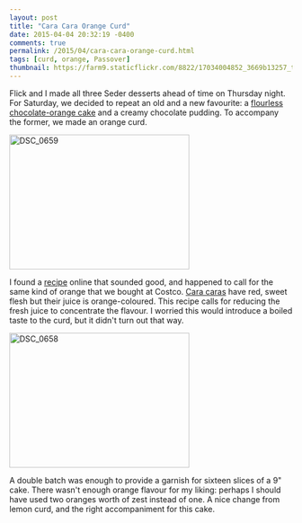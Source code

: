 ```yaml
---
layout: post
title: "Cara Cara Orange Curd"
date: 2015-04-04 20:32:19 -0400
comments: true
permalink: /2015/04/cara-cara-orange-curd.html
tags: [curd, orange, Passover]
thumbnail: https://farm9.staticflickr.com/8822/17034004852_3669b13257_t.jpg
---
```


Flick and I made all three Seder desserts ahead of time on
Thursday night. For Saturday, we decided to repeat
an old and a new favourite: a [flourless chocolate-orange
cake](/2008/04/flourless-chocolate-orange-almond-cake.html) and a creamy
chocolate pudding. To accompany the former, we made an orange curd.

<a href="https://www.flickr.com/photos/gnuf/17034004852" title="DSC_0659
by Eric Fung, on Flickr"><img
src="https://farm9.staticflickr.com/8822/17034004852_3669b13257_n.jpg"
width="320" height="240" alt="DSC_0659"></a>

I found a
[recipe](http://www.thekitchn.com/recipe-cara-cara-orange-curd-106367)
online that sounded good, and happened to call for
the same kind of orange that we bought at Costco. [Cara
caras](https://en.wikipedia.org/wiki/Cara_cara_navel) have red, sweet
flesh but their juice is orange-coloured. This recipe calls for
reducing the fresh juice to concentrate the flavour. I worried this
would introduce a boiled taste to the curd, but it didn't turn out that
way.

<a href="https://www.flickr.com/photos/gnuf/16847650798" title="DSC_0658
by Eric Fung, on Flickr"><img
src="https://farm8.staticflickr.com/7684/16847650798_0f69215a29_n.jpg"
width="320" height="240" alt="DSC_0658"></a>

A double batch was enough to provide a garnish for sixteen slices of
a 9" cake. There wasn't enough orange flavour for my liking: perhaps I
should have used two oranges worth of zest instead of one. A nice change
from lemon curd, and the right accompaniment for this cake.

